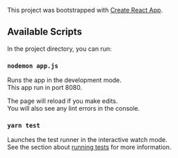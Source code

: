 This project was bootstrapped with [Create React App](https://github.com/facebook/create-react-app).

## Available Scripts

In the project directory, you can run:

### `nodemon app.js`

Runs the app in the development mode.<br />
This app run in port 8080.

The page will reload if you make edits.<br />
You will also see any lint errors in the console.

### `yarn test`

Launches the test runner in the interactive watch mode.<br />
See the section about [running tests](https://facebook.github.io/create-react-app/docs/running-tests) for more information.
